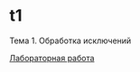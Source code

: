 # t1
Тема 1. Обработка исключений

[Лабораторная работа](https://repl.it/@AlieksandraTrub/sqlite-Bazy-dannykh)
